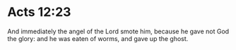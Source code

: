 # Acts 12:23

And immediately the angel of the Lord smote him, because he gave not God the glory: and he was eaten of worms, and gave up the ghost.